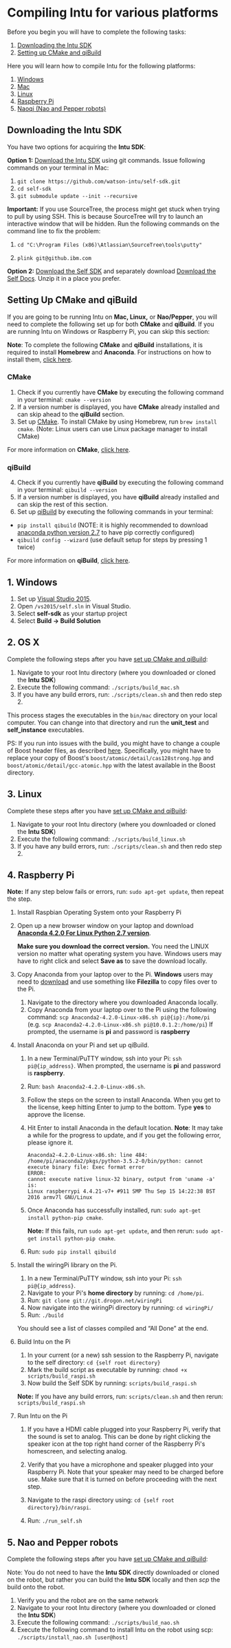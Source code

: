 # Compiling Intu for various platforms

Before you begin you will have to complete the following tasks:

1. [Downloading the Intu SDK](#files)
2. [Setting up CMake and qiBuild](#setup)

Here you will learn how to compile Intu for the following platforms:

1. [Windows](#windows)
2. [Mac](#osx)
3. [Linux](#linux)
4. [Raspberry Pi](#raspi)
5. [Naoqi (Nao and Pepper robots)](#naoqi)

## <a name="files">Downloading the Intu SDK</a>

You have two options for acquiring the **Intu SDK**:

**Option 1:** [Download the Intu SDK](https://github.com/watson-intu/self-sdk) using git commands. Issue following commands on your terminal in Mac:

1. `git clone https://github.com/watson-intu/self-sdk.git`
2. `cd self-sdk`
3. `git submodule update --init --recursive`

**Important:** If you use SourceTree, the process might get stuck when trying to pull by using SSH. This is because SourceTree will try to launch an interactive window that will be hidden. Run the following commands on the command line to fix the problem:

1. `cd "C:\Program Files (x86)\Atlassian\SourceTree\tools\putty"`
	
2. `plink git@github.ibm.com`


**Option 2:** [Download the Self SDK](https://github.com/watson-intu/self-sdk) and separately download [Download the Self Docs](https://github.com/watson-intu/self-docs). Unzip it in a place you prefer.

## <a name="setup">Setting Up CMake and qiBuild</a>
If you are going to be running Intu on **Mac, Linux,** or **Nao/Pepper**, you will need to complete the following set up for both **CMake** and **qiBuild**. If you are running Intu on Windows or Raspberry Pi, you can skip this section:

**Note**: To complete the following **CMake** and **qiBuild** installations, it is required to install **Homebrew** and **Anaconda**. For instructions on how to install them, [click here](../installation/additional.md).

### CMake

1. Check if you currently have **CMake** by executing the following command in your terminal: `cmake --version`
2. If a version number is displayed, you have **CMake** already installed and can skip ahead to the **qiBuild** section.
3. Set up [CMake](http://doc.aldebaran.com/2-1/dev/cpp/install_guide.html#required-buidsys). To install CMake by using Homebrew, run `brew install cmake`. (Note: Linux users can use Linux package manager to install CMake)

For more information on **CMake**, [click here](http://doc.aldebaran.com/2-1/dev/cpp/install_guide.html#required-buidsys).

### qiBuild

4. Check if you currently have **qiBuild** by executing the following command in your terminal: `qibuild --version`
5. If a version number is displayed, you have **qiBuild** already installed and can skip the rest of this section.
6. Set up [qiBuild](http://doc.aldebaran.com/2-1/dev/cpp/install_guide.html#qibuild-install) by executing the following commands in your terminal:
  * `pip install qibuild` (NOTE: it is highly recommended to download [anaconda python version 2.7](https://www.continuum.io/downloads) to have pip correctly configured)
  * `qibuild config --wizard` (use default setup for steps by pressing 1 twice)

For more information on **qiBuild**, [click here](http://doc.aldebaran.com/2-1/dev/cpp/install_guide.html#qibuild-install).



## 1. <a name="windows">Windows</a>

1. Set up [Visual Studio 2015](https://www.visualstudio.com/downloads/).
2. Open `/vs2015/self.sln` in Visual Studio.
3. Select **self-sdk** as your startup project
4. Select **Build -> Build Solution**

## 2. <a name="osx">OS X</a>

Complete the following steps after you have [set up CMake and qiBuild](#setup):

1. Navigate to your root Intu directory (where you downloaded or cloned the **Intu SDK**)
2. Execute the following command: `./scripts/build_mac.sh`
3. If you have any build errors, run: `./scripts/clean.sh` and then redo step 2.
  
This process stages the executables in the `bin/mac` directory on your local computer. You can change into that directory and run the **unit\_test** and **self\_instance** executables.

PS: If you run into issues with the build, you might have to change a couple of Boost header files, as described [here](https://github.com/Homebrew/legacy-homebrew/issues/27396). Specifically, you might have to replace your copy of Boost's `boost/atomic/detail/cas128strong.hpp` and `boost/atomic/detail/gcc-atomic.hpp` with the latest available in the Boost directory.

## 3. <a name="linux">Linux</a>

Complete these steps after you have [set up CMake and qiBuild](#setup):

1. Navigate to your root Intu directory (where you downloaded or cloned the **Intu SDK**)
2. Execute the following command: `./scripts/build_linux.sh`
3. If you have any build errors, run: `./scripts/clean.sh` and then redo step 2.

## 4. <a name="raspi">Raspberry Pi</a>

**Note:** If any step below fails or errors, run: `sudo apt-get update`, then repeat the step.

1.	Install Raspbian Operating System onto your Raspberry Pi

2.	Open up a new browser window on your laptop and download [**Anaconda 4.2.0 For Linux Python 2.7 version**](https://www.continuum.io/downloads).

	**Make sure you download the correct version.** You need the LINUX version no matter what operating system you have. Windows users may have to right click and select **Save as** to save the download locally.

3.	Copy Anaconda from your laptop over to the Pi. **Windows** users may need to [download](https://filezilla-project.org/) and use something like **Filezilla** to copy files over to the Pi.
	1. Navigate to the directory where you downloaded Anaconda locally.
	2. Copy Anaconda from your laptop over to the Pi using the following command: `scp Anaconda2-4.2.0-Linux-x86.sh pi@{ip}:/home/pi` 
		(e.g. `scp Anaconda2-4.2.0-Linux-x86.sh pi@10.0.1.2:/home/pi`)
		If prompted, the username is **pi** and password is **raspberry**

4.	Install Anaconda on your Pi and set up qiBuild.
	1. In a new Terminal/PuTTY window, ssh into your Pi: `ssh pi@{ip_address}`. When prompted, the username is **pi** and password is **raspberry**.
	2.	Run: `bash Anaconda2-4.2.0-Linux-x86.sh`.
	3. Follow the steps on the screen to install Anaconda. When you get to the license, keep hitting Enter to jump to the bottom. Type **yes** to approve the license.
	4.	Hit Enter to install Anaconda in the default location. **Note**: It may take a while for the progress to update, and if you get the following error, please ignore it.

		```
		Anaconda2-4.2.0-Linux-x86.sh: line 484: /home/pi/anaconda2/pkgs/python-3.5.2-0/bin/python: cannot execute binary file: Exec format error
		ERROR:
		cannot execute native linux-32 binary, output from 'uname -a' is:
		Linux raspberrypi 4.4.21-v7+ #911 SMP Thu Sep 15 14:22:38 BST 2016 armv7l GNU/Linux

		```

	5. Once Anaconda has successfully installed, run: `sudo apt-get install python-pip cmake`. 
	
		**Note:** If this fails, run `sudo apt-get update`, and then rerun: `sudo apt-get install python-pip cmake`.

	6.	Run: `sudo pip install qibuild`
 
5.	Install the wiringPi library on the Pi.
	1. In a new Terminal/PuTTY window, ssh into your Pi: `ssh pi@{ip_address}`. 
	2.	Navigate to your Pi's **home directory** by running: `cd /home/pi`. 
	3.	Run: `git clone git://git.drogon.net/wiringPi`
	4.	Now navigate into the wiringPi directory by running: `cd wiringPi/`
	5.	Run: `./build`

	You should see a list of classes compiled and “All Done” at the end.

6.	Build Intu on the Pi
	1. In your current (or a new) ssh session to the Raspberry Pi, navigate to the self directory: `cd {self root directory}`
	2. Mark the build script as executable by running: `chmod +x scripts/build_raspi.sh`
	3. Now build the Self SDK by running: `scripts/build_raspi.sh`

	**Note:** If you have any build errors, run: `scripts/clean.sh` and then rerun: `scripts/build_raspi.sh`

7. 	Run Intu on the Pi
	1. If you have a HDMI cable plugged into your Raspberry Pi, verify that the sound is set to analog. This can be done by right clicking the speaker icon at the top right hand corner of the Raspberry Pi's homescreen, and selecting analog.

	2. Verify that you have a microphone and speaker plugged into your Raspberry Pi. Note that your speaker may need to be charged before use. Make sure that it is turned on before proceeding with the next step.

	3. Navigate to the raspi directory using: `cd {self root directory}/bin/raspi`.
	
	4. Run: `./run_self.sh`
    

## 5. <a name="naoqi">Nao and Pepper robots</a>

Complete the following steps after you have [set up CMake and qiBuild](#setup):

Note: You do not need to have the **Intu SDK** directly downloaded or cloned on the robot, but rather you can build the **Intu SDK** locally and then *scp* the build onto the robot.

1. Verify you and the robot are on the same network
2. Navigate to your root Intu directory (where you downloaded or cloned the **Intu SDK**)
3. Execute the following command: `./scripts/build_nao.sh`
4. Execute the following command to install Intu on the robot using scp: `./scripts/install_nao.sh [user@host]`
